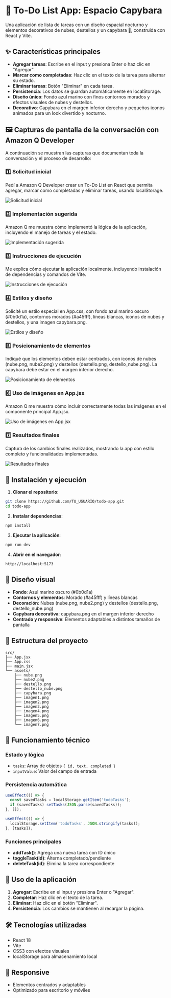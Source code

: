 # 🌙 To-Do List App: Espacio Capybara

Una aplicación de lista de tareas con un diseño espacial nocturno y elementos decorativos de nubes, destellos y un capybara 🦦, construida con React y Vite.

## ✨ Características principales

- **Agregar tareas**: Escribe en el input y presiona Enter o haz clic en "Agregar".
- **Marcar como completadas**: Haz clic en el texto de la tarea para alternar su estado.
- **Eliminar tareas**: Botón "Eliminar" en cada tarea.
- **Persistencia**: Los datos se guardan automáticamente en localStorage.
- **Diseño único**: Fondo azul marino con finos contornos morados y efectos visuales de nubes y destellos.
- **Decorativo**: Capybara en el margen inferior derecho y pequeños iconos animados para un look divertido y nocturno.

## 🖼️ Capturas de pantalla de la conversación con Amazon Q Developer

A continuación se muestran las capturas que documentan toda la conversación y el proceso de desarrollo:

### 1️⃣ Solicitud inicial
Pedí a Amazon Q Developer crear un To-Do List en React que permita agregar, marcar como completadas y eliminar tareas, usando localStorage.

![Solicitud inicial](./src/assets/imagen1.png)

### 2️⃣ Implementación sugerida
Amazon Q me muestra cómo implementó la lógica de la aplicación, incluyendo el manejo de tareas y el estado.

![Implementación sugerida](./src/assets/imagen2.png)

### 3️⃣ Instrucciones de ejecución
Me explica cómo ejecutar la aplicación localmente, incluyendo instalación de dependencias y comandos de Vite.

![Instrucciones de ejecución](./src/assets/imagen3.png)

### 4️⃣ Estilos y diseño
Solicité un estilo especial en App.css, con fondo azul marino oscuro (#0b0d1a), contornos morados (#a45fff), líneas blancas, iconos de nubes y destellos, y una imagen capybara.png.

![Estilos y diseño](./src/assets/imagen4.png)

### 5️⃣ Posicionamiento de elementos
Indiqué que los elementos deben estar centrados, con iconos de nubes (nube.png, nube2.png) y destellos (destello.png, destello_nube.png). La capybara debe estar en el margen inferior derecho.

![Posicionamiento de elementos](./src/assets/imagen5.png)

### 6️⃣ Uso de imágenes en App.jsx
Amazon Q me muestra cómo incluir correctamente todas las imágenes en el componente principal App.jsx.

![Uso de imágenes en App.jsx](./src/assets/imagen6.png)

### 7️⃣ Resultados finales
Captura de los cambios finales realizados, mostrando la app con estilo completo y funcionalidades implementadas.

![Resultados finales](./src/assets/imagen7.png)

## 🚀 Instalación y ejecución

1. **Clonar el repositorio**:
```bash
git clone https://github.com/TU_USUARIO/todo-app.git
cd todo-app
```

2. **Instalar dependencias**:
```bash
npm install
```

3. **Ejecutar la aplicación**:
```bash
npm run dev
```

4. **Abrir en el navegador**:
```
http://localhost:5173
```

## 🎨 Diseño visual

- **Fondo**: Azul marino oscuro (#0b0d1a)
- **Contornos y elementos**: Morado (#a45fff) y líneas blancas
- **Decoración**: Nubes (nube.png, nube2.png) y destellos (destello.png, destello_nube.png)
- **Capybara decorativa**: capybara.png en el margen inferior derecho
- **Centrado y responsive**: Elementos adaptables a distintos tamaños de pantalla

## 📁 Estructura del proyecto

```
src/
├── App.jsx
├── App.css
├── main.jsx
└── assets/
    ├── nube.png
    ├── nube2.png
    ├── destello.png
    ├── destello_nube.png
    ├── capybara.png
    ├── imagen1.png
    ├── imagen2.png
    ├── imagen3.png
    ├── imagen4.png
    ├── imagen5.png
    ├── imagen6.png
    └── imagen7.png
```

## 🔧 Funcionamiento técnico

### Estado y lógica
- `tasks`: Array de objetos `{ id, text, completed }`
- `inputValue`: Valor del campo de entrada

### Persistencia automática
```javascript
useEffect(() => {
  const savedTasks = localStorage.getItem('todoTasks');
  if (savedTasks) setTasks(JSON.parse(savedTasks));
}, []);

useEffect(() => {
  localStorage.setItem('todoTasks', JSON.stringify(tasks));
}, [tasks]);
```

### Funciones principales
- **addTask()**: Agrega una nueva tarea con ID único
- **toggleTask(id)**: Alterna completado/pendiente
- **deleteTask(id)**: Elimina la tarea correspondiente

## 🎯 Uso de la aplicación

1. **Agregar**: Escribe en el input y presiona Enter o "Agregar".
2. **Completar**: Haz clic en el texto de la tarea.
3. **Eliminar**: Haz clic en el botón "Eliminar".
4. **Persistencia**: Los cambios se mantienen al recargar la página.

## 🛠️ Tecnologías utilizadas

- React 18
- Vite
- CSS3 con efectos visuales
- localStorage para almacenamiento local

## 📱 Responsive

- Elementos centrados y adaptables
- Optimizado para escritorio y móviles